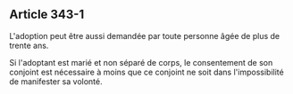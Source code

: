 Article 343-1
----
L'adoption peut être aussi demandée par toute personne âgée de plus de trente
ans.

Si l'adoptant est marié et non séparé de corps, le consentement de son conjoint
est nécessaire à moins que ce conjoint ne soit dans l'impossibilité de
manifester sa volonté.
